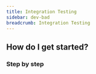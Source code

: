 ```yaml
---
title: Integration Testing
sidebar: dev-bad
breadcrumb: Integration Testing
---
```


## <background>

## How do I get started?

### Step by step
